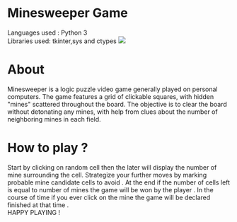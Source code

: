 <h1>Minesweeper Game</h1>
Languages used : Python 3 <br>
Libraries used: tkinter,sys and ctypes

<img src="https://www.easypromosapp.com/blog/en/wp-content/uploads/Minesweeper-screenshot-1.png " >
<h1> About </h1>
Minesweeper is a logic puzzle video game generally played on personal computers. The game features a grid of clickable squares, with hidden "mines" scattered throughout the board. The objective is to clear the board without detonating any mines, with help from clues about the number of neighboring mines in each field.
<h1> How to play ? </h1>
Start by clicking on random cell then the later will display the number of mine surrounding the cell. Strategize your further moves by marking probable mine candidate cells to avoid . At the end if the number of cells left is equal to number of mines the game will be won by the player . In the course of time if you ever click on the mine the game will be declared finished at that time .<br> 
HAPPY PLAYING !
